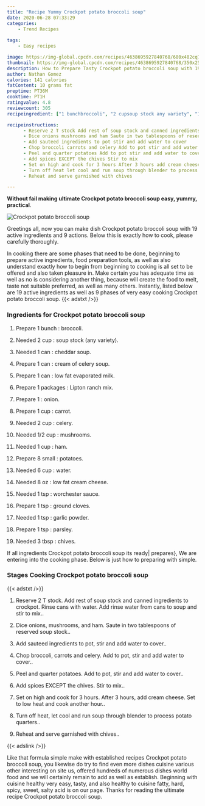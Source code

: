 ```yaml
---
title: "Recipe Yummy Crockpot potato broccoli soup"
date: 2020-06-28 07:33:29
categories:
    - Trend Recipes
    
tags:
    - Easy recipes

image: https://img-global.cpcdn.com/recipes/4638695927840768/680x482cq70/crockpot-potato-broccoli-soup-recipe-main-photo.jpg
thumbnail: https://img-global.cpcdn.com/recipes/4638695927840768/350x250cq70/crockpot-potato-broccoli-soup-recipe-main-photo.jpg
description: How to Prepare Tasty Crockpot potato broccoli soup with 19 ingredients and 9 stages of easy cooking.
author: Nathan Gomez
calories: 141 calories
fatContent: 10 grams fat
preptime: PT36M
cooktime: PT1H
ratingvalue: 4.8
reviewcount: 305
recipeingredient: ["1 bunchbroccoli", "2 cupsoup stock any variety", "1 cancheddar soup", "1 cancream of celery soup", "1 canlow fat evaporated milk", "1 packagesLipton ranch mix", "1onion", "1 cupcarrot", "2 cupcelery", "1/2 cupmushrooms", "1 cupham", "8 smallpotatoes", "6 cupwater", "8 ozlow fat cream cheese", "1 tspworchester sauce", "1 tspground cloves", "1 tspgarlic powder", "1 tspparsley", "3 tbspchives"]

recipeinstructions: 
      - Reserve 2 T stock Add rest of soup stock and canned ingredients to crockpot  Rinse cans with water Add rinse water from cans to soup and stir to mix 
      - Dice onions mushrooms and ham Saute in two tablespoons of reserved soup stock 
      - Add sauteed ingredients to pot stir and add water to cover 
      - Chop broccoli carrots and celery Add to pot stir and add water to cover 
      - Peel and quarter potatoes Add to pot stir and add water to cover 
      - Add spices EXCEPT the chives Stir to mix 
      - Set on high and cook for 3 hours After 3 hours add cream cheese Set to low heat and cook another hour 
      - Turn off heat let cool and run soup through blender to process potato quarters 
      - Reheat and serve garnished with chives

---
```




**Without fail making ultimate Crockpot potato broccoli soup easy, yummy, practical**. 


![Crockpot potato broccoli soup](https://img-global.cpcdn.com/recipes/4638695927840768/680x482cq70/crockpot-potato-broccoli-soup-recipe-main-photo.jpg "Crockpot potato broccoli soup")




Greetings all, now you can make dish Crockpot potato broccoli soup with 19 active ingredients and 9 actions. Below this is exactly how to cook, please carefully thoroughly.

In cooking there are some phases that need to be done, beginning to prepare active ingredients, food preparation tools, as well as also understand exactly how to begin from beginning to cooking is all set to be offered and also taken pleasure in. Make certain you has adequate time as well as no is considering another thing, because will create the food to melt, taste not suitable preferred, as well as many others. Instantly, listed below are 19 active ingredients as well as 9 phases of very easy cooking Crockpot potato broccoli soup.
{{< adstxt />}}

### Ingredients for Crockpot potato broccoli soup


1. Prepare 1 bunch : broccoli.

1. Needed 2 cup : soup stock (any variety).

1. Needed 1 can : cheddar soup.

1. Prepare 1 can : cream of celery soup.

1. Prepare 1 can : low fat evaporated milk.

1. Prepare 1 packages : Lipton ranch mix.

1. Prepare 1 : onion.

1. Prepare 1 cup : carrot.

1. Needed 2 cup : celery.

1. Needed 1/2 cup : mushrooms.

1. Needed 1 cup : ham.

1. Prepare 8 small : potatoes.

1. Needed 6 cup : water.

1. Needed 8 oz : low fat cream cheese.

1. Needed 1 tsp : worchester sauce.

1. Prepare 1 tsp : ground cloves.

1. Needed 1 tsp : garlic powder.

1. Prepare 1 tsp : parsley.

1. Needed 3 tbsp : chives.



If all ingredients Crockpot potato broccoli soup its ready| prepares}, We are entering into the cooking phase. Below is just how to preparing with simple.

### Stages Cooking Crockpot potato broccoli soup

{{< adstxt />}}


1. Reserve 2 T stock. Add rest of soup stock and canned ingredients to crockpot.  Rinse cans with water. Add rinse water from cans to soup and stir to mix..



1. Dice onions, mushrooms, and ham. Saute in two tablespoons of reserved soup stock..



1. Add sauteed ingredients to pot, stir and add water to cover..



1. Chop broccoli, carrots and celery. Add to pot, stir and add water to cover..



1. Peel and quarter potatoes. Add to pot, stir and add water to cover..



1. Add spices EXCEPT the chives. Stir to mix..



1. Set on high and cook for 3 hours. After 3 hours, add cream cheese. Set to low heat and cook another hour..



1. Turn off heat, let cool and run soup through blender to process potato quarters..



1. Reheat and serve garnished with chives..





{{< adslink />}}

Like that formula simple make with established recipes Crockpot potato broccoli soup, you likewise do try to find even more dishes cuisine various other interesting on site us, offered hundreds of numerous dishes world food and we will certainly remain to add as well as establish. Beginning with cuisine healthy very easy, tasty, and also healthy to cuisine fatty, hard, spicy, sweet, salty acid is on our page. Thanks for reading the ultimate recipe Crockpot potato broccoli soup.
